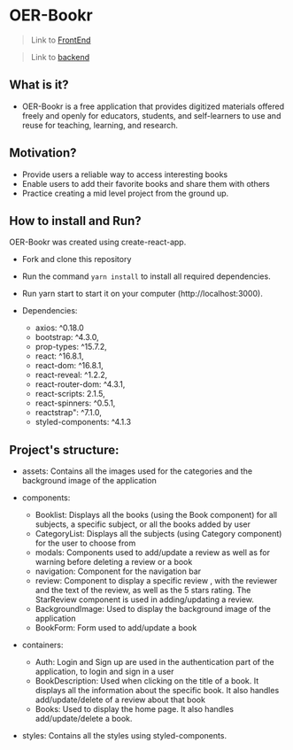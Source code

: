 # **OER-Bookr**

> Link to [FrontEnd](https://open-source-edu-books.netlify.com/)

> Link to [backend](https://open-source-edu-books.herokuapp.com/)

## What is it?

- OER-Bookr is a free application that provides digitized materials offered freely and openly for educators, students, and self-learners to use and reuse for teaching, learning, and research.

## Motivation?

- Provide users a reliable way to access interesting books
- Enable users to add their favorite books and share them with others
- Practice creating a mid level project from the ground up.

## How to install and Run?

OER-Bookr was created using create-react-app.

- Fork and clone this repository
- Run the command `yarn install` to install all required dependencies.
- Run yarn start to start it on your computer (http://localhost:3000).

- Dependencies:

  - axios: ^0.18.0
  - bootstrap: ^4.3.0,
  - prop-types: ^15.7.2,
  - react: ^16.8.1,
  - react-dom: ^16.8.1,
  - react-reveal: ^1.2.2,
  - react-router-dom: ^4.3.1,
  - react-scripts: 2.1.5,
  - react-spinners: ^0.5.1,
  - reactstrap": ^7.1.0,
  - styled-components: ^4.1.3

## Project's structure:

- assets: Contains all the images used for the categories and the background image of the application

- components:

  - Booklist: Displays all the books (using the Book component) for all subjects, a specific subject, or all the books added by user
  - CategoryList: Displays all the subjects (using Category component) for the user to choose from
  - modals: Components used to add/update a review as well as for warning before deleting a review or a book
  - navigation: Component for the navigation bar
  - review: Component to display a specific review , with the reviewer and the text of the review, as well as the 5 stars rating. The StarReview component is used in adding/updating a review.
  - BackgroundImage: Used to display the background image of the application
  - BookForm: Form used to add/update a book

- containers:

  - Auth: Login and Sign up are used in the authentication part of the application, to login and sign in a user
  - BookDescription: Used when clicking on the title of a book. It displays all the information about the specific book. It also handles
    add/update/delete of a review about that book
  - Books: Used to display the home page. It also handles add/update/delete a book.

- styles:
  Contains all the styles using styled-components.
